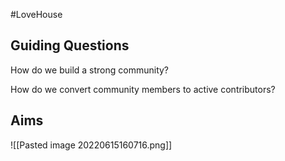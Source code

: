 #LoveHouse

## Guiding Questions
How do we build a strong community?

How do we convert community members to active contributors?

## Aims
![[Pasted image 20220615160716.png]]

